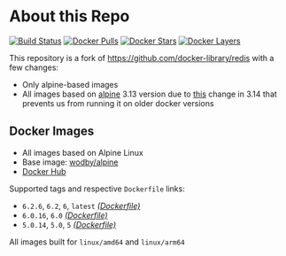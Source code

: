 # About this Repo

[![Build Status](https://github.com/wodby/base-redis/workflows/Build%20docker%20image/badge.svg)](https://github.com/wodby/base-redis/actions)
[![Docker Pulls](https://img.shields.io/docker/pulls/wodby/base-redis.svg)](https://hub.docker.com/r/wodby/base-redis)
[![Docker Stars](https://img.shields.io/docker/stars/wodby/base-redis.svg)](https://hub.docker.com/r/wodby/base-redis)
[![Docker Layers](https://images.microbadger.com/badges/image/wodby/base-redis.svg)](https://microbadger.com/images/wodby/base-redis)

This repository is a fork of https://github.com/docker-library/redis with a few changes:

* Only alpine-based images
* All images based on [alpine](https://github.com/wodby/alpine) 3.13 version due to [this](https://github.com/alpinelinux/docker-alpine/issues/182) change in 3.14 that prevents us from running it on older docker versions

## Docker Images

* All images based on Alpine Linux
* Base image: [wodby/alpine](https://github.com/wodby/alpine)
* [Docker Hub](https://hub.docker.com/r/wodby/base-redis)

Supported tags and respective `Dockerfile` links:

* `6.2.6`, `6.2`, `6`, `latest` [_(Dockerfile)_](https://github.com/wodby/base-redis/tree/master/6.2/alpine/Dockerfile.wodby)
* `6.0.16`, `6.0` [_(Dockerfile)_](https://github.com/wodby/base-redis/tree/master/6.0/alpine/Dockerfile.wodby)
* `5.0.14`, `5.0`, `5` [_(Dockerfile)_](https://github.com/wodby/base-redis/tree/master/5/alpine/Dockerfile.wodby)

All images built for `linux/amd64` and `linux/arm64`
